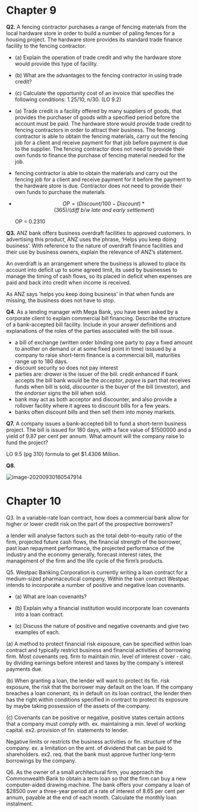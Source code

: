 # Chapter 9

**Q2.** A fencing contractor purchases a range of fencing materials from the local hardware store in order to build a number of paling fences for a housing project. The hardware store provides its standard trade finance facility to the fencing contractor.

* (a) Explain the operation of trade credit and why the hardware store would provide this type of facility.
* (b) What are the advantages to the fencing contractor in using trade credit?
* (c) Calculate the opportunity cost of an invoice that specifies the following conditions: 1.25/10, n/30. (LO 9.2)



* (a) Trade credit is a facility offered by many suppliers of goods, that provides the purchaser of goods with a specified period before the account must be paid.
	The hardware store would provide trade credit to fencing contractors in order to attract their business. The fencing contractor is able to obtain the fencing materials, carry out the fencing job for a client and receive payment for that job before payment is due to the supplier. The fencing contractor does not need to provide their own funds to finance the purchase of fencing material needed for the job.

* fencing contractor is able to obtain the materials and carry out the fencing job for a client and receive payment for it before the payment to the hardware store is due. Contractor does not need to provide their own funds to purchase the materials.

* $$OP = (Discount/ 100 - Discount) * (365)/(diff\ b/w\ late\ and\ early\ settlement)$$

	OP = 0.2310



**Q3.** ANZ bank offers business overdraft facilities to approved customers. In advertising this product, ANZ uses the phrase, ‘Helps you keep doing business’. With reference to the nature of overdraft finance facilities and their use by business owners, explain the relevance of ANZ’s statement.

An overdraft is an arrangement where the business is allowed to place its account into deficit up to some agreed limit, its used by businesses to manage the timing of cash flows, so its placed in deficit when expenses are paid and back into credit when income is received.

As ANZ says 'helps you keep doing business' in that when funds are missing, the business does not have to stop.



**Q4.** As a lending manager with Mega Bank, you have been asked by a corporate client to explain commercial bill financing. Describe the structure of a bank-accepted bill facility. Include in your answer definitions and explanations of the roles of the parties associated with the bill issue. 

* a bill of exchange (written order binding one party to pay a fixed amount to another on demand or at some fixed point in time) isssued by a company to raise short-term finance is a commercial bill, maturities range up to 180 days.
* discount security so does not pay interest
* parties are: *drawer* is the issuer of the bill. credit enhanced if bank accepts the bill bank would be the *acceptor*, *payee* is part that receives funds when bill is sold, *discounter* is the buyer of the bill (investor), and the *endorser* signs the bill when sold.
* bank may act as both acceptor and discounter, and also provide a rollover facility where it agrees to discount bills for a few years.
* banks often discount bills and then sell them into money markets.



**Q7.** A company issues a bank-accepted bill to fund a short-term business project. The bill is issued for 180 days, with a face value of $1500000 and a yield of 9.87 per cent per annum. What amount will the company raise to fund the project?

LO 9.5 (pg 310) formula to get $1.4306 Million.



**Q8.** 

![image-20200930160547914](C:\Users\subra\Documents\Notes\UNSW\20T3\1612fins\tut_questions.assets\image-20200930160547914.png)





# Chapter 10

Q3. In a variable-rate loan contract, how does a commercial bank allow for higher or lower credit risk on the part of the prospective borrowers? 

a lender will analyse factors such as the total debt-to-equity ratio of the firm, projected future cash flows, the financial strength of the borrower, past loan repayment performance, the projected performance of the industry and the economy generally, forecast interest rates, the management of the firm and the life cycle of the firm’s products.



Q5. Westpac Banking Corporation is currently writing a loan contract for a medium-sized pharmaceutical company. Within the loan contract Westpac intends to incorporate a number of positive and negative loan covenants. 

* (a) What are loan covenants? 

* (b) Explain why a financial institution would incorporate loan covenants into a loan contract. 

* (c) Discuss the nature of positive and negative covenants and give two examples of each.

(a) A method to protect financial risk exposure, can be specified within loan contract and typically restrict business and financial activities of borrowing firm. Most covenants req. firm to maintain min. level of interest cover - calc. by dividing earnings before interest and taxes by the company's interest payments due.

(b) When granting a loan, the lender will want to protect its fin. risk exposure, the risk that the borrower may default on the loan. If the company breaches a loan conenant, its in default on its loan contract, the lender then has the right within conditions specified in contract to protect its exposure by maybe taking possession of the assets of the company.

(c) Covenants can be positive or negative, positive states certain actions that a company must comply with. ex. maintaining a min. level of working capital. ex2. provision of fin. statements to lender. 

Negative limits or restricts the business activities or fin. structure of the company. ex. a limitation on the amt. of dividend that can be paid to shareholders. ex2. req. that the bank must approve further long-term borrowings by the company.



Q6. As the owner of a small architectural firm, you approach the Commonwealth Bank to obtain a term loan so that the firm can buy a new computer-aided drawing machine. The bank offers your company a loan of $28500 over a three-year period at a rate of interest of 8.65 per cent per annum, payable at the end of each month. Calculate the monthly loan instalment.